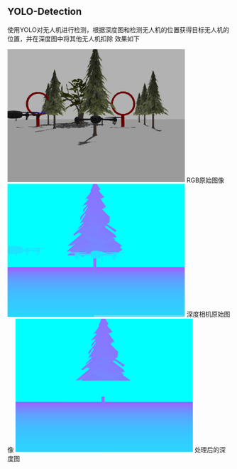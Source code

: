 ## YOLO-Detection
使用YOLO对无人机进行检测，根据深度图和检测无人机的位置获得目标无人机的位置，并在深度图中将其他无人机扣除
效果如下

<img src="files/RGB_photo.jpg" alt="RGB原始图像" width="400"/>
RGB原始图像
<img src="files/Depth.jpg" alt="深度相机原始图像" width="400"/>
深度相机原始图像
<img src="files/modfied_depth.jpg" alt="处理后的深度图" width="400"/>
处理后的深度图
